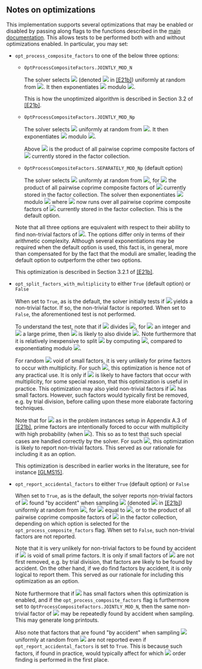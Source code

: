 ## Notes on optimizations
This implementation supports several optimizations that may be enabled or disabled by passing along flags to the functions described in the [main documentation](README.md). This allows tests to be performed both with and without optimizations enabled. In particular, you may set:

- <code>opt_process_composite_factors</code> to one of the below three options:

   - <code>OptProcessCompositeFactors.JOINTLY_MOD_N</code>

      The solver selects <img src="https://render.githubusercontent.com/render/math?math=x"> (denoted <img src="https://render.githubusercontent.com/render/math?math={x_j}"> in [[E21b]](https://doi.org/10.1007/s11128-021-03069-1)) uniformly at random from <img src="https://render.githubusercontent.com/render/math?math=\mathbb Z_N^*">. It then exponentiates <img src="https://render.githubusercontent.com/render/math?math=x"> modulo <img src="https://render.githubusercontent.com/render/math?math=N">.

      This is how the unoptimized algorithm is described in Section 3.2 of [[E21b]](https://doi.org/10.1007/s11128-021-03069-1).

   - <code>OptProcessCompositeFactors.JOINTLY_MOD_Np</code>

      The solver selects <img src="https://render.githubusercontent.com/render/math?math=x"> uniformly at random from <img src="https://render.githubusercontent.com/render/math?math=\mathbb Z_{N'}^*">.  It then exponentiates <img src="https://render.githubusercontent.com/render/math?math=x"> modulo <img src="https://render.githubusercontent.com/render/math?math={N^{\prime}}">.

      Above <img src="https://render.githubusercontent.com/render/math?math={N^{\prime}}"> is the product of all pairwise coprime composite factors of <img src="https://render.githubusercontent.com/render/math?math=N"> currently stored in the factor collection.

   - <code>OptProcessCompositeFactors.SEPARATELY_MOD_Np</code> (default option)

      The solver selects <img src="https://render.githubusercontent.com/render/math?math=x"> uniformly at random from <img src="https://render.githubusercontent.com/render/math?math=\mathbb Z_{N'}^*">, for <img src="https://render.githubusercontent.com/render/math?math={N^{\prime}}"> the product of all pairwise coprime composite factors of <img src="https://render.githubusercontent.com/render/math?math=N"> currently stored in the factor collection.
      The solver then exponentiates <img src="https://render.githubusercontent.com/render/math?math=x"> modulo <img src="https://render.githubusercontent.com/render/math?math={N^{\prime}}"> where <img src="https://render.githubusercontent.com/render/math?math={N^{\prime}}"> now runs over all pairwise coprime composite factors of <img src="https://render.githubusercontent.com/render/math?math=N"> currently stored in the factor collection. This is the default option.

   Note that all three options are equivalent with respect to their ability to find non-trivial factors of <img src="https://render.githubusercontent.com/render/math?math=N">. The options differ only in terms of their arithmetic complexity. Although several exponentiations may be required when the default option is used, this fact is, in general, more than compensated for by the fact that the moduli are smaller, leading the default option to outperform the other two options.

   This optimization is described in Section 3.2.1 of [[E21b]](https://doi.org/10.1007/s11128-021-03069-1).

- <code>opt_split_factors_with_multiplicity</code> to either <code>True</code> (default option) or <code>False</code>

   When set to <code>True</code>, as is the default, the solver initially tests if <img src="https://render.githubusercontent.com/render/math?math=\gcd(r, N)"> yields a non-trivial factor. If so, the non-trivial factor is reported. When set to <code>False</code>, the aforementioned test is not performed.

   To understand the test, note that if <img src="https://render.githubusercontent.com/render/math?math=p^e"> divides <img src="https://render.githubusercontent.com/render/math?math=N">, for <img src="https://render.githubusercontent.com/render/math?math=e > 1"> an integer and <img src="https://render.githubusercontent.com/render/math?math=p"> a large prime, then <img src="https://render.githubusercontent.com/render/math?math=p^{e-1}"> is likely to also divide <img src="https://render.githubusercontent.com/render/math?math=r">. Note furthermore that it is relatively inexpensive to split <img src="https://render.githubusercontent.com/render/math?math=N"> by computing <img src="https://render.githubusercontent.com/render/math?math=\gcd(r, N)">, compared to exponentiating modulo <img src="https://render.githubusercontent.com/render/math?math=N">.

   For random <img src="https://render.githubusercontent.com/render/math?math=N"> void of small factors, it is very unlikely for prime factors to occur with multiplicity. For such <img src="https://render.githubusercontent.com/render/math?math=N">, this optimization is hence not of any practical use. It is only if <img src="https://render.githubusercontent.com/render/math?math=N"> is likely to have factors that occur with multiplicity, for some special reason, that this optimization is useful in practice. This optimization may also yield non-trivial factors if <img src="https://render.githubusercontent.com/render/math?math=N"> has small factors. However, such factors would typically first be removed, e.g. by trial division, before calling upon these more elaborate factoring techniques.

   Note that for <img src="https://render.githubusercontent.com/render/math?math=N"> as in the problem instances setup in Appendix A.3 of [[E21b]](https://doi.org/10.1007/s11128-021-03069-1), prime factors are intentionally forced to occur with multiplicity with high probability (when <img src="https://render.githubusercontent.com/render/math?math=e_{\max} > 1">). This so as to test that such special cases are handled correctly by the solver. For such <img src="https://render.githubusercontent.com/render/math?math=N">, this optimization is likely to report non-trivial factors. This served as our rationale for including it as an option.

   This optimization is described in earlier works in the literature, see for instance [[GLMS15]](https://arxiv.org/pdf/1511.04385.pdf).

- <code>opt_report_accidental_factors</code> to either <code>True</code> (default option) or <code>False</code>

   When set to <code>True</code>, as is the default, the solver reports non-trivial factors of <img src="https://render.githubusercontent.com/render/math?math=N"> found "by accident" when sampling <img src="https://render.githubusercontent.com/render/math?math=x"> (denoted <img src="https://render.githubusercontent.com/render/math?math={x_j}"> in [[E21b]](https://doi.org/10.1007/s11128-021-03069-1)) uniformly at random from <img src="https://render.githubusercontent.com/render/math?math=\mathbb Z_{N'}^*">, for <img src="https://render.githubusercontent.com/render/math?math=N^\prime"> equal to <img src="https://render.githubusercontent.com/render/math?math=N">, or to the product of all pairwise coprime composite factors of <img src="https://render.githubusercontent.com/render/math?math=N"> in the factor collection, depending on which option is selected for the <code>opt_process_composite_factors</code> flag. When set to <code>False</code>, such non-trivial factors are not reported.

   Note that it is very unlikely for non-trivial factors to be found by accident if <img src="https://render.githubusercontent.com/render/math?math=N"> is void of small prime factors. It is only if small factors of <img src="https://render.githubusercontent.com/render/math?math=N"> are not first removed, e.g. by trial division, that factors are likely to be found by accident. On the other hand, if we do find factors by accident, it is only logical to report them. This served as our rationale for including this optimization as an option.

   Note furthermore that if <img src="https://render.githubusercontent.com/render/math?math=N"> has small factors when this optimization is enabled, and if the <code>opt_process_composite_factors</code> flag is furthermore set to <code>OptProcessCompositeFactors.JOINTLY_MOD_N</code>, then the same non-trivial factor of <img src="https://render.githubusercontent.com/render/math?math=N"> may be repeatedly found by accident when sampling. This may generate long printouts.

   Also note that factors that are found "by accident" when sampling <img src="https://render.githubusercontent.com/render/math?math=g"> uniformly at random from <img src="https://render.githubusercontent.com/render/math?math=\mathbb Z_{N}^*"> are not reported even if <code>opt_report_accidental_factors</code> is set to <code>True</code>. This is because such factors, if found in practice, would typically affect for which <img src="https://render.githubusercontent.com/render/math?math=N"> order finding is performed in the first place.
